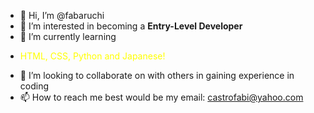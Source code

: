 - 👋 Hi, I’m @fabaruchi 
- 👀 I’m interested in becoming a <strong>Entry-Level Developer</strong>
- 🌱 I’m currently learning
- <p style="color:yellow;">HTML, CSS, Python and Japanese!</p>
- 💞️ I’m looking to collaborate on with others in gaining experience in coding
- 📫 How to reach me best would be my email: castrofabi@yahoo.com

<!---
fabaruchi/fabaruchi is a ✨ special ✨ repository because its `README.md` (this file) appears on your GitHub profile.
You can click the Preview link to take a look at your changes.
--->
